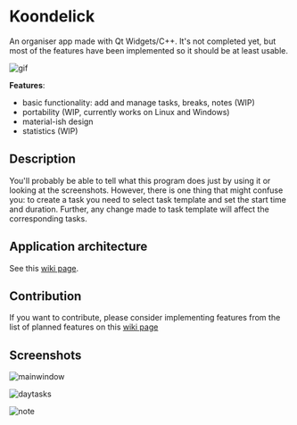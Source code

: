 # Koondelick
An organiser app made with Qt Widgets/C++. It's not completed yet, but most of the features have been implemented so it should be at least usable. 

![gif](https://media.giphy.com/media/ycGCBtxNi4tZC/giphy.gif)

<b>Features</b>:
* basic functionality: add and manage tasks, breaks, notes (WIP)
* portability (WIP, currently works on Linux and Windows)
* material-ish design
* statistics (WIP)

## Description
You'll probably be able to tell what this program does just by using it or looking at the screenshots. However, there is one thing that might confuse you: to create a task you need to select task template and set the start time and duration. Further, any change made to task template will affect the corresponding tasks. 

## Application architecture
See this [wiki page](https://github.com/7Y2RPXK3ETDCNRDD/Koondelick/wiki/Architecture).

## Contribution
If you want to contribute, please consider implementing features from the list of planned features on this [wiki page](https://github.com/7Y2RPXK3ETDCNRDD/Koondelick/wiki/Planned-features-and-functionalities)

## Screenshots
![mainwindow](http://imgur.com/CVTWQNH.png)

![daytasks](http://imgur.com/z13xh05.png)

![note](http://imgur.com/bQyeghu.png)
